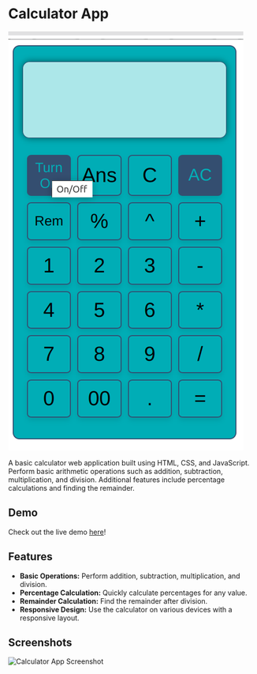 
# Calculator App

![Calculator App Screenshot](./screenshots/snap1.png)

A basic calculator web application built using HTML, CSS, and JavaScript. Perform basic arithmetic operations such as addition, subtraction, multiplication, and division. Additional features include percentage calculations and finding the remainder.


## Demo

Check out the live demo [here](https://asiradnan.github.io/Calculator/)!




## Features

- **Basic Operations:** Perform addition, subtraction, multiplication, and division.
- **Percentage Calculation:** Quickly calculate percentages for any value.
- **Remainder Calculation:** Find the remainder after division.
- **Responsive Design:** Use the calculator on various devices with a responsive layout. 


## Screenshots


![Calculator App Screenshot](./screenshots/sna2.png)